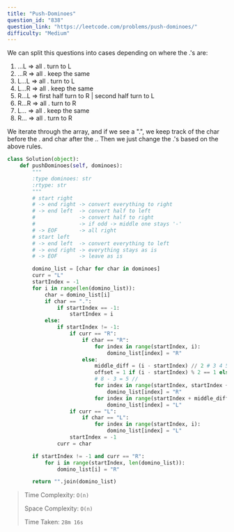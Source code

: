 ```yaml
---
title: "Push-Dominoes"
question_id: "838"
question_link: "https://leetcode.com/problems/push-dominoes/"
difficulty: "Medium"
---
```


We can split this questions into cases depending on where the .'s are:

1. ...L     => all . turn to L
2. ...R     => all . keep the same
3. L...L    => all . turn to L
4. L...R    => all . keep the same
5. R...L    => first half turn to R | second half turn to L
6. R...R    => all . turn to R
7. L...     => all . keep the same
8. R...     => all . turn to R

We iterate through the array, and if we see a ".", we keep track of the char before the . and char after the ..
Then we just change the .'s based on the above rules.

```python
class Solution(object):
    def pushDominoes(self, dominoes):
        """
        :type dominoes: str
        :rtype: str
        """
        # start right
        # -> end right -> convert everything to right
        # -> end left  -> convert half to left
        #              -> convert half to right
        #              -> if odd -> middle one stays '-'
        # -> EOF       -> all right
        # start left   
        # -> end left  -> convert everything to left
        # -> end right -> everything stays as is
        # -> EOF       -> leave as is

        domino_list = [char for char in dominoes]
        curr = "L"
        startIndex = -1
        for i in range(len(domino_list)):
            char = domino_list[i]
            if char == ".":
                if startIndex == -1:
                    startIndex = i
            else:
                if startIndex != -1:
                    if curr == "R":
                        if char == "R":
                            for index in range(startIndex, i):
                                domino_list[index] = "R"
                        else:
                            middle_diff = (i - startIndex) // 2 # 3 4 5 6 7 
                            offset = 1 if (i - startIndex) % 2 == 1 else 0
                            # 8 - 3 = 5 // 
                            for index in range(startIndex, startIndex + middle_diff):
                                domino_list[index] = "R"
                            for index in range(startIndex + middle_diff + offset, i):
                                domino_list[index] = "L"
                    if curr == "L":
                        if char == "L":
                            for index in range(startIndex, i):
                                domino_list[index] = "L"
                    startIndex = -1
                curr = char

        if startIndex != -1 and curr == "R":
            for i in range(startIndex, len(domino_list)):
                domino_list[i] = "R"

        return "".join(domino_list)
```

> Time Complexity: `O(n)`
>
> Space Complexity: `O(n)`
>
> Time Taken: `28m 16s`

